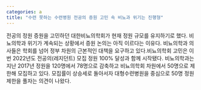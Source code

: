 ```yaml
---
categories: a
title: "수련 못하는 수련병원 전공의 증원 고민 속 비뇨과 위기는 진행형"
---
```

전공의 정원 증원을 고민하던 대한비뇨의학회가 현재 정원 규모를 유지하기로 했다. 비뇨의학과 위기가 계속되는 상황에서 증원 논의는 아직 이르다는 이유다. 비뇨의학과 의사들은 학회를 넘어 정부 차원의 근본적인 대책을 요구하고 있다.비뇨의학회 고민은 이번 2022년도 전공의(레지던트) 모집 정원 100% 달성과 함께 시작됐다. 비뇨의학과는 지난 2017년 정원을 120명에서 78명으로 감축하고 비뇨의학회 차원에서 50명으로 제한해 모집하고 있다. 모집률이 상승세로 돌아서자 대형수련병원을 중심으로 50명 정원 제한을 풀자는 의견이 나왔다.